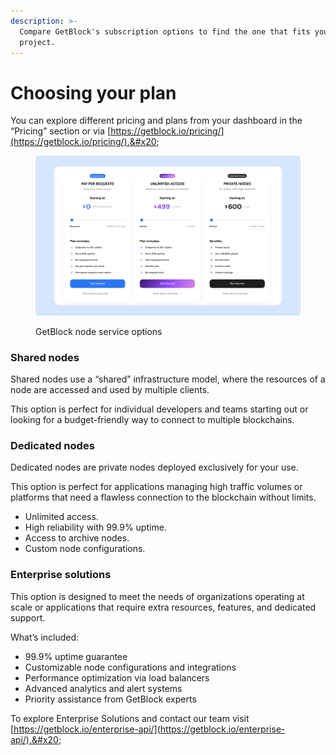 ```yaml
---
description: >-
  Compare GetBlock's subscription options to find the one that fits your
  project.
---
```


# Choosing your plan

You can explore different pricing and plans from your dashboard in the “Pricing” section or via [https://getblock.io/pricing/](https://getblock.io/pricing/).&#x20;

<figure><img src="../../.gitbook/assets/Docs_Plans.svg" alt="GetBlock plans and node pricing"><figcaption><p>GetBlock node service options</p></figcaption></figure>

### Shared nodes

Shared nodes use a “shared” infrastructure model, where the resources of a node are accessed and used by multiple clients.&#x20;

This option is perfect for individual developers and teams starting out or looking for a budget-friendly way to connect to multiple blockchains.

### Dedicated nodes

Dedicated nodes are private nodes deployed exclusively for your use.

This option is perfect for applications managing high traffic volumes or platforms that need a flawless connection to the blockchain without limits.&#x20;

* Unlimited access.
* High reliability with 99.9% uptime.
* Access to archive nodes.
* Custom node configurations.

### Enterprise solutions

This option is designed to meet the needs of organizations operating at scale or applications that require extra resources, features, and dedicated support.

What’s included:&#x20;

* 99.9% uptime guarantee
* Customizable node configurations and integrations
* Performance optimization via load balancers&#x20;
* Advanced analytics and alert systems
* Priority assistance from GetBlock experts

To explore Enterprise Solutions and contact our team visit [https://getblock.io/enterprise-api/](https://getblock.io/enterprise-api/).&#x20;
